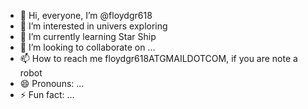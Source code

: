 - 👋 Hi, everyone, I’m @floydgr618
- 👀 I’m interested in univers exploring
- 🌱 I’m currently learning Star Ship
- 💞️ I’m looking to collaborate on ...
- 📫 How to reach me floydgr618ATGMAILDOTCOM, if you are note a robot
- 😄 Pronouns: ...
- ⚡ Fun fact: ...

<!---
floydgr618/floydgr618 is a ✨ special ✨ repository because its `README.md` (this file) appears on your GitHub profile.
You can click the Preview link to take a look at your changes.
--->
